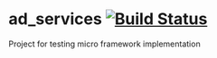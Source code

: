 # ad_services [![Build Status](https://travis-ci.org/aleksandrpak/ad_services.svg)](https://travis-ci.org/aleksandrpak/ad_services)

Project for testing micro framework implementation
